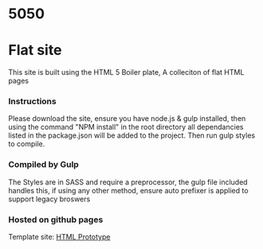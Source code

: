 # 5050
# Flat site
This site is built using the HTML 5 Boiler plate, A colleciton of flat HTML pages

### Instructions
Please download the site, ensure you have node.js & gulp installed, then using the command "NPM install" in the root directory all dependancies listed in the package.json will be added to the project. Then run gulp styles to compile.

### Compiled by Gulp
The Styles are in SASS and require a preprocessor, the gulp file included handles this, if using any other method, ensure auto prefixer is applied to support legacy broswers

### Hosted on github pages
Template site: [HTML Prototype](https://imaginatecreative.github.io/QPR/)   

